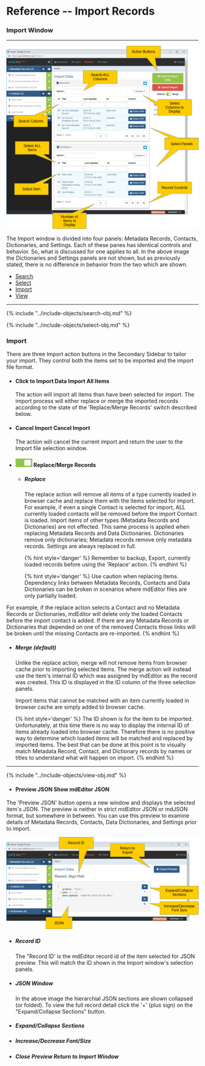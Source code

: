# Reference -- Import Records 
### Import Window
--- 

![Import Panel](/assets/reference/import/import-window.png)

The <span class="md-window">Import</span> window is divided into four panels: <span class="md-panel">Metadata Records</span>, <span class="md-panel">Contacts</span>, <span class="md-panel"> Dictionaries</span>, and <span class="md-panel">Settings</span>.  Each of these panes has identical controls and behavior.  So, what is discussed for one applies to all.  In the above image the <span class="md-panel"> Dictionaries</span> and <span class="md-panel"> Settings</span> panels are not shown, but as previously stated, there is no difference in behavior from the two which are shown. 

* [Search](#search)
* [Select](#select)
* [Import](#import)
* [View](#view)

--- 

{% include "../include-objects/search-obj.md" %}

{% include "../include-objects/select-obj.md" %}

### Import

There are three Import action buttons in the <span class="md-window">Secondary Sidebar</span> to tailor your import.  They control both the items set to be imported and the import file format.

  * #### <strong class="btn btn-success btn-xs"> <i class="fa fa-sign-out"> </i> Click to Import Data</strong> Import All Items
  
    The action will import all items than have been selected for import.  The import process will either replace or merge the imported records according to the state of the 'Replace/Merge Records' switch described below.
 
  * #### <strong class="btn btn-danger btn-xs"> <i class="fa fa-times"> </i> Cancel Import</strong> Cancel Import
  
    The action will cancel the current import and return the user to the <span class="md-window">Import</span> file selection window.  
   
  * #### ![](/assets/bullets/switch-right.png) Replace/Merge Records 
  
    * ##### Replace
    
      The replace action will remove all items of a type currently loaded in browser cache and replace them with the items selected for import.  For example, if even a single <span class="md-panel">Contact</span> is selected for import, ALL currently loaded contacts will be removed before the import <span class="md-panel">Contact</span> is loaded.  Import items of other types (<span class="md-panel">Metadata Records</span> and <span class="md-panel">Dictionaries</span>) are not effected.  This same process is applied when replacing <span class="md-panel">Metadata Records</span> and <span class="md-panel">Data Dictionaries</span>.  Dictionaries remove only dictionaries; Metadata records remove only metadata records.  <span class="md-panel">Settings</span> are always replaced in full. 
      
      {% hint style='danger' %}
  Remember to backup, <span class="md-window">Export</span>, currently loaded records before using the 'Replace' action.
      {% endhint %}
    
      {% hint style='danger' %}
  Use caution when replacing items.  Dependency links between <span class="md-panel">Metadata Records</span>, <span class="md-panel">Contacts</span> and <span class="md-panel">Data Dictionaries</span> can be broken in scenarios where mdEditor files are only partially loaded.  
  
  For example, if the replace action selects a <span class="md-panel">Contact</span> and no <span class="md-panel">Metadata Records</span> or <span class="md-panel">Dictionaries</span>, mdEditor will delete only the loaded <span class="md-panel">Contacts</span> before the import contact is added.  If there are any <span class="md-panel">Metadata Records</span> or <span class="md-panel">Dictionaries</span> that depended on one of the removed <span class="md-panel">Contacts</span> those links will be broken until the missing <span class="md-panel">Contacts</span> are re-imported.
      {% endhint %}
      
  * ##### Merge (default)
   
    Unlike the replace action, merge will not remove items from browser cache prior to importing selected items.  The merge action will instead use the item's internal ID which was assigned by mdEditor as the record was created.  This ID is displayed in the <span class="md-element">ID</span> column of the three selection panels.  
      
    Import items that cannot be matched with an item currently loaded in browser cache are simply added to browser cache.
      
    {% hint style='danger' %}
  The ID shown is for the item to be imported.  Unfortunately, at this time there is no way to display the internal ID of items already loaded into browser cache.  Therefore there is no positive way to determine which loaded items will be matched and replaced by imported items.  The best that can be done at this point is to visually match <span class="md-panel">Metadata Record</span>, <span class="md-panel">Contact</span>, and <span class="md-panel">Dictionary</span> records by names or titles to understand what will happen on import. 
    {% endhint %}
        
  ---

{% include "../include-objects/view-obj.md" %}
    
  * #### <span class="btn btn-primary btn-xs"> <i class="fa fa-binoculars"> </i> Preview JSON</span> Show mdEditor JSON
  
  The 'Preview JSON' button opens a new window and displays the selected item's JSON.  The preview is neither in strict mdEditor JSON or mdJSON format, but somewhere in between.  You can use this preview to examine details of <span class="md-panel"> Metadata Records</span>, <span class="md-panel"> Contacts</span>, <span class="md-panel"> Data Dictionaries</span>, and <span class="md-panel"> Settings</span> prior to import. 
  
  ![Import Panel](/assets/reference/import/import-preview.png)
  
  * ##### Record ID
    
    The "Record ID' is the mdEditor record id of the item selected for JSON preview.  This will match the ID shown in the <span class="md-window"> Import</span> window's selection panels. 
      
  * ##### JSON Window
    
    In the above image the hierarchial JSON sections are shown collapsed (or folded).  To view the full record detail click the '+' (plus sign) on the "Expand/Collapse Sections" button.
    
  * ##### Expand/Collapse Sections
    
  * ##### Increase/Decrease Font/Size
  
  * ##### <span class="btn btn-primary btn-xs"> <i class="fa fa-arrow-left"> </i> Close Preview</span> Return to Import Window
  